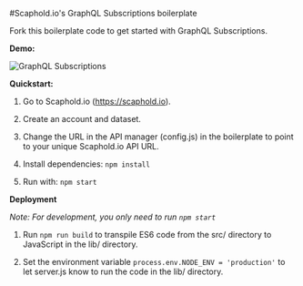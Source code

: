 #Scaphold.io's GraphQL Subscriptions boilerplate

Fork this boilerplate code to get started with GraphQL Subscriptions.

**Demo:**

![GraphQL Subscriptions](https://s3.amazonaws.com/meshboard.scaphold.io/GraphQL_Subscriptions.gif)


**Quickstart:**

1) Go to Scaphold.io (https://scaphold.io).

2) Create an account and dataset.

3) Change the URL in the API manager (config.js) in the boilerplate to point to your unique Scaphold.io API URL.

5) Install dependencies: ```npm install```

4) Run with: ```npm start```


**Deployment**

*Note: For development, you only need to run ```npm start```*

1) Run ```npm run build``` to transpile ES6 code from the src/ directory to JavaScript in the lib/ directory.

2) Set the environment variable ```process.env.NODE_ENV = 'production'``` to let server.js know to run the code in the lib/ directory.
